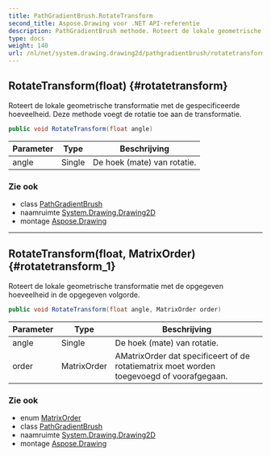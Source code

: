 ```yaml
---
title: PathGradientBrush.RotateTransform
second_title: Aspose.Drawing voor .NET API-referentie
description: PathGradientBrush methode. Roteert de lokale geometrische transformatie met de gespecificeerde hoeveelheid. Deze methode voegt de rotatie toe aan de transformatie.
type: docs
weight: 140
url: /nl/net/system.drawing.drawing2d/pathgradientbrush/rotatetransform/
---
```

## RotateTransform(float) {#rotatetransform}

Roteert de lokale geometrische transformatie met de gespecificeerde hoeveelheid. Deze methode voegt de rotatie toe aan de transformatie.

```csharp
public void RotateTransform(float angle)
```

| Parameter | Type | Beschrijving |
| --- | --- | --- |
| angle | Single | De hoek (mate) van rotatie. |

### Zie ook

* class [PathGradientBrush](../)
* naamruimte [System.Drawing.Drawing2D](../../pathgradientbrush/)
* montage [Aspose.Drawing](../../../)

---

## RotateTransform(float, MatrixOrder) {#rotatetransform_1}

Roteert de lokale geometrische transformatie met de opgegeven hoeveelheid in de opgegeven volgorde.

```csharp
public void RotateTransform(float angle, MatrixOrder order)
```

| Parameter | Type | Beschrijving |
| --- | --- | --- |
| angle | Single | De hoek (mate) van rotatie. |
| order | MatrixOrder | AMatrixOrder dat specificeert of de rotatiematrix moet worden toegevoegd of voorafgegaan. |

### Zie ook

* enum [MatrixOrder](../../matrixorder/)
* class [PathGradientBrush](../)
* naamruimte [System.Drawing.Drawing2D](../../pathgradientbrush/)
* montage [Aspose.Drawing](../../../)


